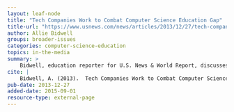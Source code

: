 ```yaml
---
layout: leaf-node
title: "Tech Companies Work to Combat Computer Science Education Gap"
title-url: "https://www.usnews.com/news/articles/2013/12/27/tech-companies-work-to-combat-computer-science-education-gap"
author: Allie Bidwell
groups: broader-issues
categories: computer-science-education
topics: in-the-media
summary: >
    Bidwell, education reporter for U.S. News & World Report, discusses the lack of computer education in secondary schools, as a follow-up to the study provided by code.org reflected in the article tagline: 9 out of 10 schools don't offer computer science. The emphasis in this article is on the number of unfilled positions in the U.S. by 2019.
cite: |
    Bidwell, A. (2013).  Tech Companies Work to Combat Computer Science Education Gap. U.S. News & World Report.  December 27, 2013.  Retrieved from: https://www.usnews.com/news/articles/2013/12/27/tech-companies-work-to-combat-computer-science-education-gap
pub-date: 2013-12-27
added-date: 2015-09-01
resource-type: external-page
---
```

